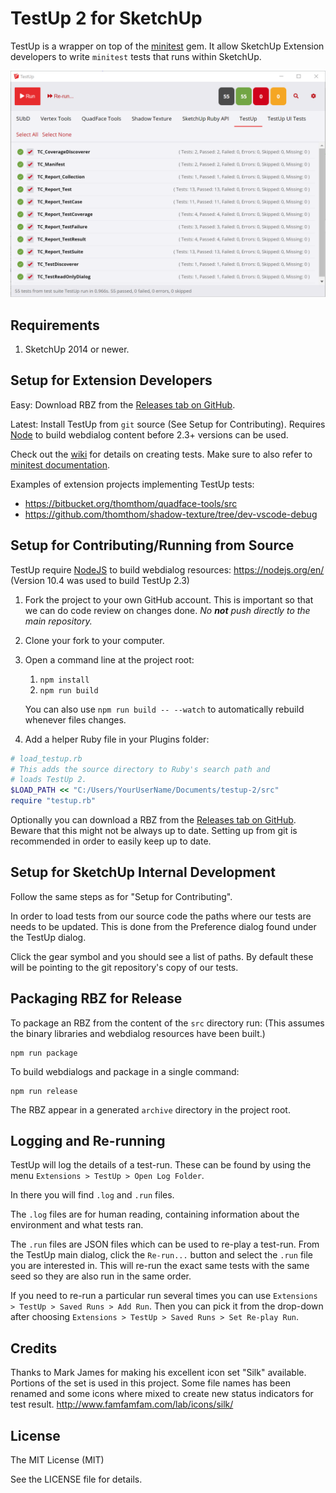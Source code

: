 TestUp 2 for SketchUp
=====================

TestUp is a wrapper on top of the [minitest](https://github.com/seattlerb/minitest) gem. It allow SketchUp Extension developers to write `minitest` tests that runs within SketchUp.

![](docs/overview.png)

Requirements
------------

1. SketchUp 2014 or newer.

Setup for Extension Developers
------------------------------

Easy: Download RBZ from the [Releases tab on GitHub](https://github.com/SketchUp/testup-2/releases).

Latest: Install TestUp from `git` source (See Setup for Contributing). Requires [Node](https://nodejs.org) to build webdialog content before 2.3+ versions can be used.

Check out the [wiki](https://github.com/SketchUp/testup-2/wiki) for details on creating tests. Make sure to also refer to [minitest documentation](http://docs.seattlerb.org/minitest/).

Examples of extension projects implementing TestUp tests:
* https://bitbucket.org/thomthom/quadface-tools/src
* https://github.com/thomthom/shadow-texture/tree/dev-vscode-debug

Setup for Contributing/Running from Source
------------------------------------------

TestUp require [NodeJS](https://nodejs.org) to build webdialog resources: https://nodejs.org/en/ (Version 10.4 was used to build TestUp 2.3)

1. Fork the project to your own GitHub account. This is important so that we can do code review on changes done.
_No **not** push directly to the main repository._

2. Clone your fork to your computer.

3. Open a command line at the project root:
    1. `npm install`
    2. `npm run build`

    You can also use `npm run build -- --watch` to automatically rebuild whenever files changes.

4. Add a helper Ruby file in your Plugins folder:

```ruby
# load_testup.rb
# This adds the source directory to Ruby's search path and
# loads TestUp 2.
$LOAD_PATH << "C:/Users/YourUserName/Documents/testup-2/src"
require "testup.rb"
```

Optionally you can download a RBZ from the [Releases tab on GitHub](https://github.com/SketchUp/testup-2/releases). Beware that this might not be
always up to date. Setting up from git is recommended in order to easily keep
up to date.

Setup for SketchUp Internal Development
---------------------------------------

Follow the same steps as for "Setup for Contributing".

In order to load tests from our source code the paths where our tests are
needs to be updated. This is done from the Preference dialog found under the
TestUp dialog.

Click the gear symbol and you should see a list of paths. By default these will
be pointing to the git repository's copy of our tests.

Packaging RBZ for Release
-------------------------

To package an RBZ from the content of the `src` directory run:
(This assumes the binary libraries and webdialog resources have been built.)

```
npm run package
```

To build webdialogs and package in a single command:

```
npm run release
```

The RBZ appear in a generated `archive` directory in the project root.

Logging and Re-running
----------------------

TestUp will log the details of a test-run. These can be found by using the menu
`Extensions > TestUp > Open Log Folder`.

In there you will find `.log` and `.run` files.

The `.log` files are for human reading, containing information about the
environment and what tests ran.

The `.run` files are JSON files which can be used to re-play a test-run. From
the TestUp main dialog, click the `Re-run...` button and select the `.run` file
you are interested in. This will re-run the exact same tests with the same seed
so they are also run in the same order.

If you need to re-run a particular run several times you can use
`Extensions > TestUp > Saved Runs > Add Run`. Then you can pick it from the
drop-down after choosing `Extensions > TestUp > Saved Runs > Set Re-play Run`.

Credits
-------

Thanks to Mark James for making his excellent icon set "Silk" available. Portions of the set is used in this project. Some file names has been renamed and some icons where mixed to create new status indicators for test result.
http://www.famfamfam.com/lab/icons/silk/

License
-------

The MIT License (MIT)

See the LICENSE file for details.
